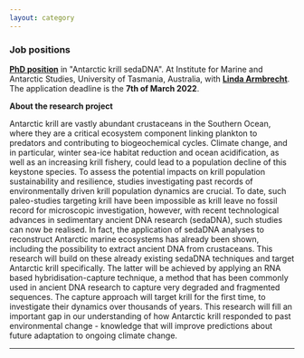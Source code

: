 ```yaml
---
layout: category
---
```


<div class="intro">
<h3 class="section-title underline">Job positions</h3>
 
<p><a href="https://www.utas.edu.au/research/degrees/available-projects/accordion-projects/science-technology-and-engineering/area/institute-for-marine-and-antarctic-studies/antarctic-krill-sedadna/_nocache" target="_blank"><b>PhD position</b></a> in "Antarctic krill sedaDNA". At Institute for Marine and Antarctic Studies, University of Tasmania, Australia, with <a href="https://www.utas.edu.au/profiles/staff/imas/linda-armbrecht" target="_blank"><b>Linda Armbrecht</b></a>. The application deadline is the <b>7th of March 2022</b>.</p>

<b>About the research project</b>
 
Antarctic krill are vastly abundant crustaceans in the Southern Ocean, where they are a critical ecosystem component linking plankton to predators and contributing to biogeochemical cycles. Climate change, and in particular, winter sea-ice habitat reduction and ocean acidification, as well as an increasing krill fishery, could lead to a population decline of this keystone species. To assess the potential impacts on krill population sustainability and resilience, studies investigating past records of environmentally driven krill population dynamics are crucial. To date, such paleo-studies targeting krill have been impossible as krill leave no fossil record for microscopic investigation, however, with recent technological advances in sedimentary ancient DNA research (sedaDNA), such studies can now be realised. In fact, the application of sedaDNA analyses to reconstruct Antarctic marine ecosystems has already been shown, including the possibility to extract ancient DNA from crustaceans. This research will build on these already existing sedaDNA techniques and target Antarctic krill specifically. The latter will be achieved by applying an RNA based hybridisation-capture technique, a method that has been commonly used in ancient DNA research to capture very degraded and fragmented sequences. The capture approach will target krill for the first time, to investigate their dynamics over thousands of years. This research will fill an important gap in our understanding of how Antarctic krill responded to past environmental change - knowledge that will improve predictions about future adaptation to ongoing climate change.
<br>

<hr>
